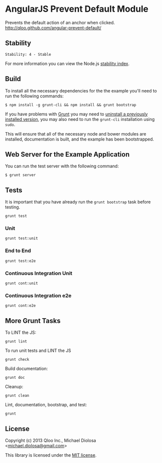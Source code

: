 # AngularJS Prevent Default Module

Prevents the default action of an anchor when clicked.  
http://qloo.github.com/angular-prevent-default/

## Stability

```
Stability: 4 - Stable
```

For more information you can view the Node.js [stability index](http://nodejs.org/api/all.html#all_stability_index).

## Build

To install all the necessary dependencies for the the example you'll need to run the following commands:

```
$ npm install -g grunt-cli && npm install && grunt bootstrap
```

If you have problems with [Grunt](http://gruntjs.com/) you may need to [uninstall a previously installed version](http://gruntjs.com/getting-started), you may also need to run the `grunt-cli` installation using `sudo`.

This will ensure that all of the necessary node and bower modules are installed, documentation is built, and the example has been bootstrapped.

## Web Server for the Example Application

You can run the test server with the following command:

```
$ grunt server
```

## Tests

It is important that you have already run the `grunt bootstrap` task before testing.

```
grunt test
```

### Unit

```
grunt test:unit
```

### End to End

```
grunt test:e2e
```

### Continuous Integration Unit

```
grunt cont:unit
```

### Continuous Integration e2e

```
grunt cont:e2e
```

## More Grunt Tasks

To LINT the JS:

```
grunt lint
```

To run unit tests and LINT the JS

```
grunt check
```

Build documentation:

```
grunt doc
```

Cleanup:

```
grunt clean
```

Lint, documentation, bootstrap, and test:

```
grunt
```

## License

Copyright (c) 2013 Qloo Inc., Michael Diolosa <[michael.diolosa@gmail.com](mailto:michael.diolosa@gmail.com)>

This library is licensed under the [MIT license](http://opensource.org/licenses/MIT).